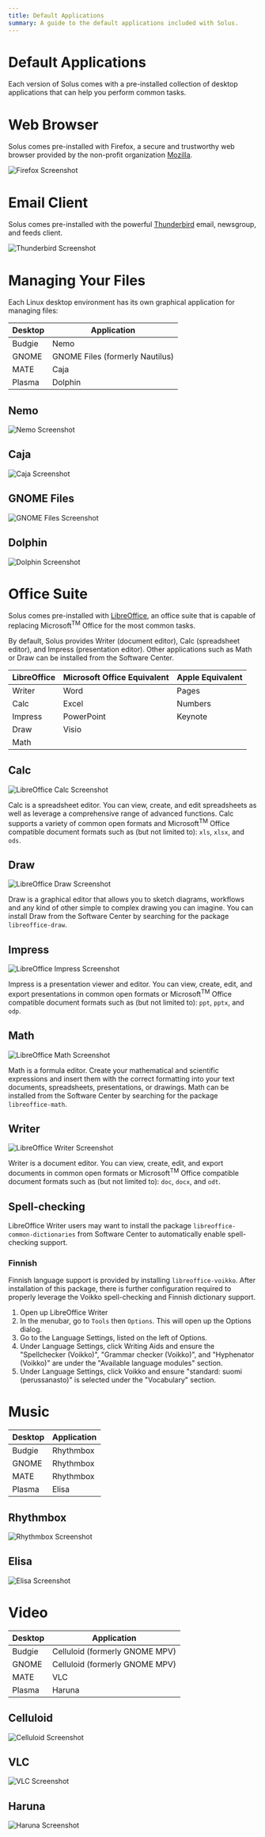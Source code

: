 ```yaml
---
title: Default Applications
summary: A guide to the default applications included with Solus.
---
```


# Default Applications

Each version of Solus comes with a pre-installed collection of desktop applications that can help you perform common tasks.

# Web Browser

Solus comes pre-installed with Firefox, a secure and trustworthy web browser provided by the non-profit organization [Mozilla](https://www.mozilla.org-US/).

![Firefox Screenshot](default-applications/firefox.jpg)

# Email Client

Solus comes pre-installed with the powerful [Thunderbird](https://www.mozilla.org-US/thunderbird/) email, newsgroup, and feeds client.

![Thunderbird Screenshot](default-applications/thunderbird.jpg)

# Managing Your Files

Each Linux desktop environment has its own graphical application for managing files:

| Desktop | Application                     |
| ------- | ------------------------------- |
| Budgie  | Nemo                            |
| GNOME   | GNOME Files (formerly Nautilus) |
| MATE    | Caja                            |
| Plasma  | Dolphin                         |

## Nemo

![Nemo Screenshot](default-applications/nemo.jpg)

## Caja

![Caja Screenshot](default-applications/caja.jpg)

## GNOME Files

![GNOME Files Screenshot](default-applications/nautilus.jpg)

## Dolphin

![Dolphin Screenshot](default-applications/dolphin.jpg)

# Office Suite

Solus comes pre-installed with [LibreOffice](https://libreoffice.org), an office suite that is capable of replacing Microsoft<sup>TM</sup> Office for the most common tasks.

By default, Solus provides Writer (document editor), Calc (spreadsheet editor), and Impress (presentation editor). Other applications such as Math or Draw can be installed from the Software Center.

| LibreOffice | Microsoft Office Equivalent | Apple Equivalent |
| ----------- | --------------------------- | ---------------- |
| Writer      | Word                        | Pages            |
| Calc        | Excel                       | Numbers          |
| Impress     | PowerPoint                  | Keynote          |
| Draw        | Visio                       |                  |
| Math        |                             |                  |

## Calc

![LibreOffice Calc Screenshot](default-applications/libreoffice-calc.jpg)

Calc is a spreadsheet editor. You can view, create, and edit spreadsheets as well as leverage a comprehensive range of advanced functions. Calc supports a variety of common open formats and Microsoft<sup>TM</sup> Office compatible document formats such as (but not limited to): `xls`, `xlsx`, and `ods`.

## Draw

![LibreOffice Draw Screenshot](default-applications/libreoffice-draw.jpg)

Draw is a graphical editor that allows you to sketch diagrams, workflows and any kind of other simple to complex drawing you can imagine. You can install Draw from the Software Center by searching for the package `libreoffice-draw`.

## Impress

![LibreOffice Impress Screenshot](default-applications/libreoffice-impress.jpg)

Impress is a presentation viewer and editor. You can view, create, edit, and export presentations in common open formats or Microsoft<sup>TM</sup> Office compatible document formats such as (but not limited to): `ppt`, `pptx`, and `odp`.

## Math

![LibreOffice Math Screenshot](default-applications/libreoffice-math.jpg)

Math is a formula editor. Create your mathematical and scientific expressions and insert them with the correct formatting into your text documents, spreadsheets, presentations, or drawings. Math can be installed from the Software Center by searching for the package `libreoffice-math`.

## Writer

![LibreOffice Writer Screenshot](default-applications/libreoffice-writer.jpg)

Writer is a document editor. You can view, create, edit, and export documents in common open formats or Microsoft<sup>TM</sup> Office compatible document formats such as (but not limited to): `doc`, `docx`, and `odt`.

## Spell-checking

LibreOffice Writer users may want to install the package `libreoffice-common-dictionaries` from Software Center to automatically enable spell-checking support.

### Finnish

Finnish language support is provided by installing `libreoffice-voikko`. After installation of this package, there is further configuration required to properly leverage the Voikko spell-checking and Finnish dictionary support.

1. Open up LibreOffice Writer
2. In the menubar, go to `Tools` then `Options`. This will open up the Options dialog.
3. Go to the Language Settings, listed on the left of Options.
4. Under Language Settings, click Writing Aids and ensure the "Spellchecker (Voikko)", "Grammar checker (Voikko)", and "Hyphenator (Voikko)" are under the "Available language modules" section.
5. Under Language Settings, click Voikko and ensure "standard: suomi (perussanasto)" is selected under the "Vocabulary" section.

# Music

| Desktop | Application |
| ------- | ----------- |
| Budgie  | Rhythmbox   |
| GNOME   | Rhythmbox   |
| MATE    | Rhythmbox   |
| Plasma  | Elisa       |

## Rhythmbox

![Rhythmbox Screenshot](default-applications/rhythmbox.jpg)

## Elisa

![Elisa Screenshot](default-applications/elisa.jpg)

# Video

| Desktop | Application                    |
| ------- | ------------------------------ |
| Budgie  | Celluloid (formerly GNOME MPV) |
| GNOME   | Celluloid (formerly GNOME MPV) |
| MATE    | VLC                            |
| Plasma  | Haruna                         |

## Celluloid

![Celluloid Screenshot](default-applications/celluloid.webp)

## VLC

![VLC Screenshot](default-applications/vlc.jpg)

## Haruna

![Haruna Screenshot](default-applications/haruna.jpg)
